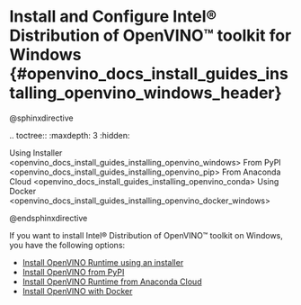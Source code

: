 # Install and Configure Intel® Distribution of OpenVINO™ toolkit for Windows {#openvino_docs_install_guides_installing_openvino_windows_header}

@sphinxdirective

.. toctree::
   :maxdepth: 3
   :hidden:

   Using Installer <openvino_docs_install_guides_installing_openvino_windows>
   From PyPI <openvino_docs_install_guides_installing_openvino_pip>
   From Anaconda Cloud <openvino_docs_install_guides_installing_openvino_conda>
   Using Docker <openvino_docs_install_guides_installing_openvino_docker_windows>

@endsphinxdirective

If you want to install Intel® Distribution of OpenVINO™ toolkit on Windows, you have the following options: 

* [Install OpenVINO Runtime using an installer](installing-openvino-windows.md)
* [Install OpenVINO from PyPI](installing-openvino-pip.md)
* [Install OpenVINO Runtime from Anaconda Cloud](installing-openvino-conda.md)
* [Install OpenVINO with Docker](installing-openvino-docker-windows.md)
